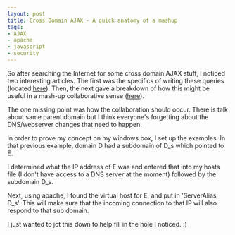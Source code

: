 ```yaml
---
layout: post
title: Cross Domain AJAX - A quick anatomy of a mashup
tags:
- AJAX
- apache
- javascript
- security
---
```

So after searching the Internet for some cross domain AJAX stuff, I noticed two interesting articles.  The first was the specifics of writing these queries (located [here](http://fettig.net/weblog/2005/11/30/xmlhttprequest-subdomain-update/)).  Then, the next gave a breakdown of how this might be useful in a mash-up collaborative sense ([here](http://www.alexpooley.com/2007/08/07/how-to-cross-domain-javascript/)).

The one missing point was how the collaboration should occur.  There is talk about same parent domain but I think everyone's forgetting about the DNS/webserver changes that need to happen.

In order to prove my concept on my windows box, I set up the examples.  In that previous example, domain D had a subdomain of D_s which pointed to E.

I determined what the IP address of E was and entered that into my hosts file (I don't have access to a DNS server at the moment) followed by the subdomain D_s.

Next, using apache, I found the virtual host for E, and put in 'ServerAlias D_s'.  This will make sure that the incoming connection to that IP will also respond to that sub domain.

I just wanted to jot this down to help fill in the hole I noticed. :)
